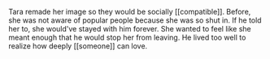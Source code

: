 Tara remade her image so they would be socially [[compatible]]. Before, she was not aware of popular people because she was so shut in. If he told her to, she would've stayed with him forever. She wanted to feel like she meant enough that he would stop her from leaving. He lived too well to realize how deeply [[someone]] can love. 